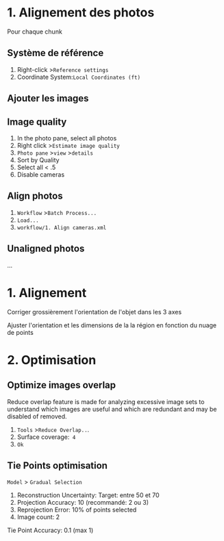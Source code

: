 # 1. Alignement des photos

Pour chaque chunk

## Système de référence

1. Right-click >`Reference settings`
2. Coordinate System:`Local Coordinates (ft)`

## Ajouter les images

## Image quality

1. In the photo pane, select all photos
2. Right click >`Estimate image quality`
3. `Photo pane` >`view` >`details`
4. Sort by Quality
5. Select all < .5
6. Disable cameras

## Align photos

1. `Workflow` >`Batch Process...`
2. `Load...`
3. `workflow/1. Align cameras.xml`

## Unaligned photos

...

# 1. Alignement

Corriger grossièrement l'orientation de l'objet dans les 3 axes

Ajuster l'orientation et les dimensions de la la région en fonction du nuage de points

# 2. Optimisation

## Optimize images overlap

Reduce overlap feature is made for analyzing excessive image sets to understand which images are useful and which are redundant and may be disabled of removed.

1. `Tools` >`Reduce Overlap..`.
2. Surface coverage:` 4`
3. `Ok`

## Tie Points optimisation

`Model` > `Gradual Selection`

1. Reconstruction Uncertainty: Target: entre 50 et 70
2. Projection Accuracy: 10 (recommandé: 2 ou 3)
3. Reprojection Error: 10% of points selected
4. Image count: 2

Tie Point Accuracy: 0.1 (max 1)
